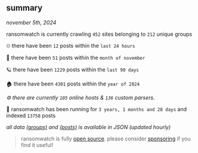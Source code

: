 
## summary
_november 5th, 2024_

ransomwatch is currently crawling `452` sites belonging to `212` unique groups

⏲ there have been `12` posts within the `last 24 hours`

🦈 there have been `51` posts within the `month of november`

🪐 there have been `1229` posts within the `last 90 days`

🏚 there have been `4301` posts within the `year of 2024`

_⚙️ there are currently `105` online hosts & `136` custom parsers._

🦕 ransomwatch has been running for `3 years, 1 months and 28 days` and indexed `13758` posts

_all data  [(groups)](http://ransomwhat.telemetry.ltd/groups) and [(posts)](http://ransomwhat.telemetry.ltd/posts) is available in JSON (updated hourly)_

> ransomwatch is fully [open source](https://github.com/joshhighet/ransomwatch#ransomwatch--). please consider [sponsoring](https://github.com/sponsors/joshhighet) if you find it useful!
